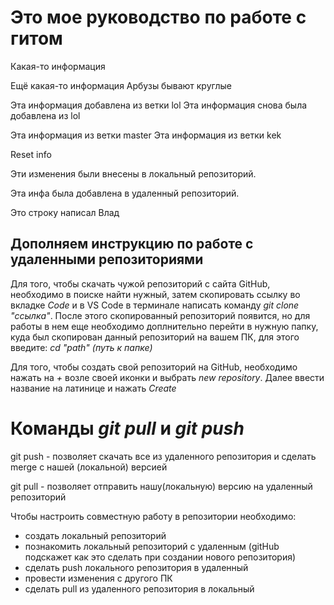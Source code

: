 # Это мое руководство по работе с гитом 

Какая-то информация 

Ещё какая-то информация Арбузы бывают круглые 

Эта информация добавлена из ветки lol 
Эта информация снова была добавлена из lol 

Эта информация из ветки master 
Эта информация из ветки kek 


Reset info

Эти изменения были внесены в локальный репозиторий. 

Эта инфа была добавлена в удаленный репозиторий. 

Это строку написал Влад

## Дополняем инструкцию по работе с удаленными репозиториями

Для того, чтобы скачать чужой репозиторий с сайта GitHub, необходимо в поиске найти нужный, затем скопировать ссылку во вкладке *Code* и в VS Code в терминале написать команду *git clone "ссылка"*. 
После этого скопированный репозиторий появится, но для работы в нем еще необходимо доплнительно перейти в нужную папку, куда был скопирован данный репозиторий на вашем ПК, для этого введите: *cd "path" (путь к папке)*

Для того, чтобы создать свой репозиторий на GitHub, необходимо нажать на *+* возле своей иконки и выбрать *new repository*. Далее ввести название на латинице и нажать *Create*

# Команды *git pull* и *git push*

git push - позволяет скачать все из удаленного репозитория и сделать merge с нашей (локальной) версией

git pull - позволяет отправить нашу(локальную) версию на удаленный репозиторий

Чтобы настроить совместную работу в репозитории необходимо:

* создать локальный репозиторий
* познакомить локальный репозиторий с удаленным (gitHub подскажет как это сделать при создании нового репозитория)
* сделать push локального репозитория в удаленный
* провести изменения с другого ПК
* сделать pull из удаленного репозитория в локальный

